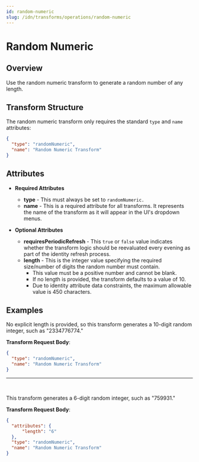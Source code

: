 ```yaml
---
id: random-numeric
slug: /idn/transforms/operations/random-numeric
---
```

# Random Numeric

## Overview

Use the random numeric transform to generate a random number of any length.

## Transform Structure

The random numeric transform only requires the standard `type` and `name` attributes:

```json
{
  "type": "randomNumeric",
  "name": "Random Numeric Transform"
}
```

## Attributes

- **Required Attributes**
  - **type** - This must always be set to `randomNumeric.`
  - **name** - This is a required attribute for all transforms. It represents the name of the transform as it will appear in the UI's dropdown menus.

- **Optional Attributes**
  - **requiresPeriodicRefresh** - This `true` or `false` value indicates whether the transform logic should be reevaluated every evening as part of the identity refresh process.
  - **length** - This is the integer value specifying the required size/number of digits the random number must contain. 
    - This value must be a positive number and cannot be blank.
    - If no length is provided, the transform defaults to a value of 10.
    - Due to identity attribute data constraints, the maximum allowable value is 450 characters.

## Examples

No explicit length is provided, so this transform generates a 10-digit random integer, such as "2334776774."

**Transform Request Body**:

```json
{
  "type": "randomNumeric",
  "name": "Random Numeric Transform"
}
```

---

<p>&nbsp;</p>

This transform generates a 6-digit random integer, such as "759931."

**Transform Request Body**:

```json
{
  "attributes": {
      "length": "6"
  },
  "type": "randomNumeric",
  "name": "Random Numeric Transform"
}
```
